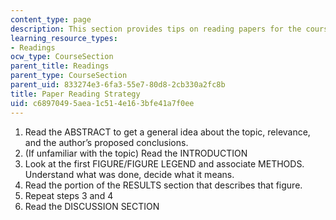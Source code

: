```yaml
---
content_type: page
description: This section provides tips on reading papers for the course.
learning_resource_types:
- Readings
ocw_type: CourseSection
parent_title: Readings
parent_type: CourseSection
parent_uid: 833274e3-6fa3-55e7-80d8-2cb330a2fc8b
title: Paper Reading Strategy
uid: c6897049-5aea-1c51-4e16-3bfe41a7f0ee
---
```


1.  Read the ABSTRACT to get a general idea about the topic, relevance, and the author’s proposed conclusions.
2.  (If unfamiliar with the topic) Read the INTRODUCTION
3.  Look at the first FIGURE/FIGURE LEGEND and associate METHODS. Understand what was done, decide what it means.
4.  Read the portion of the RESULTS section that describes that figure.
5.  Repeat steps 3 and 4
6.  Read the DISCUSSION SECTION